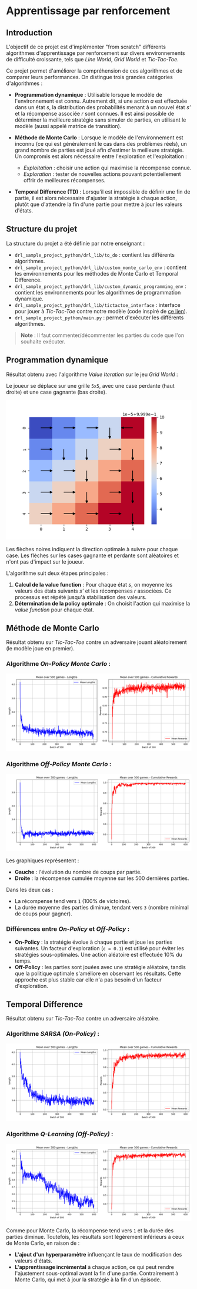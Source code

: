# Apprentissage par renforcement

## Introduction

L'objectif de ce projet est d'implémenter "from scratch" différents algorithmes d'apprentissage par renforcement sur divers environnements de difficulté croissante, tels que *Line World*, *Grid World* et *Tic-Tac-Toe*.

Ce projet permet d'améliorer la compréhension de ces algorithmes et de comparer leurs performances. On distingue trois grandes catégories d'algorithmes :

- **Programmation dynamique** : Utilisable lorsque le modèle de l'environnement est connu. Autrement dit, si une action *a* est effectuée dans un état *s*, la distribution des probabilités menant à un nouvel état *s'* et la récompense associée *r* sont connues. Il est ainsi possible de déterminer la meilleure stratégie sans simuler de parties, en utilisant le modèle (aussi appelé matrice de transition).

- **Méthode de Monte Carlo** : Lorsque le modèle de l'environnement est inconnu (ce qui est généralement le cas dans des problèmes réels), un grand nombre de parties est joué afin d'estimer la meilleure stratégie. Un compromis est alors nécessaire entre l'exploration et l'exploitation :

  - *Exploitation* : choisir une action qui maximise la récompense connue.
  - *Exploration* : tester de nouvelles actions pouvant potentiellement offrir de meilleures récompenses.

- **Temporal Difference (TD)** : Lorsqu'il est impossible de définir une fin de partie, il est alors nécessaire d'ajuster la stratégie à chaque action, plutôt que d'attendre la fin d'une partie pour mettre à jour les valeurs d'états.

## Structure du projet

La structure du projet a été définie par notre enseignant :

- `drl_sample_project_python/drl_lib/to_do` : contient les différents algorithmes.
- `drl_sample_project_python/drl_lib/custom_monte_carlo_env` : contient les environnements pour les méthodes de Monte Carlo et Temporal Difference.
- `drl_sample_project_python/drl_lib/custom_dynamic_programming_env` : contient les environnements pour les algorithmes de programmation dynamique.
- `drl_sample_project_python/drl_lib/tictactoe_interface` : interface pour jouer à *Tic-Tac-Toe* contre notre modèle (code inspiré de [ce lien](https://www.geeksforgeeks.org/tic-tac-toe-gui-in-python-using-pygame/)).
- `drl_sample_project_python/main.py` : permet d'exécuter les différents algorithmes.

> **Note** : Il faut commenter/décommenter les parties du code que l'on souhaite exécuter.

## Programmation dynamique

Résultat obtenu avec l'algorithme *Value Iteration* sur le jeu *Grid World* :

Le joueur se déplace sur une grille `5x5`, avec une case perdante (haut droite) et une case gagnante (bas droite).

![DPGridWorld](img/DPGridWorld.png)

Les flèches noires indiquent la direction optimale à suivre pour chaque case. Les flèches sur les cases gagnante et perdante sont aléatoires et n'ont pas d'impact sur le joueur.

L'algorithme suit deux étapes principales :

1. **Calcul de la value function** : Pour chaque état *s*, on moyenne les valeurs des états suivants *s'* et les récompenses *r* associées. Ce processus est répété jusqu'à stabilisation des valeurs.
2. **Détermination de la policy optimale** : On choisit l'action qui maximise la *value function* pour chaque état.

## Méthode de Monte Carlo

Résultat obtenu sur *Tic-Tac-Toe* contre un adversaire jouant aléatoirement (le modèle joue en premier).

### Algorithme *On-Policy Monte Carlo* :

![MTC-OnPolicy-TicTacToe](img/MTC-OnPolicy-TicTacToe.png)

### Algorithme *Off-Policy Monte Carlo* :

![MTC-OffPolicy-TicTacToe](img/MTC-OffPolicy-TicTacToe.png)

Les graphiques représentent :

- **Gauche** : l'évolution du nombre de coups par partie.
- **Droite** : la récompense cumulée moyenne sur les 500 dernières parties.

Dans les deux cas :
- La récompense tend vers `1` (100% de victoires).
- La durée moyenne des parties diminue, tendant vers `3` (nombre minimal de coups pour gagner).

### Différences entre *On-Policy* et *Off-Policy* :

- **On-Policy** : la stratégie évolue à chaque partie et joue les parties suivantes. Un facteur d'exploration (`ε = 0.1`) est utilisé pour éviter les stratégies sous-optimales. Une action aléatoire est effectuée 10% du temps.
- **Off-Policy** : les parties sont jouées avec une stratégie aléatoire, tandis que la politique optimale s'améliore en observant les résultats. Cette approche est plus stable car elle n'a pas besoin d'un facteur d'exploration.

## Temporal Difference

Résultat obtenu sur *Tic-Tac-Toe* contre un adversaire aléatoire.

### Algorithme *SARSA (On-Policy)* :

![TD-Sarsa-TicTacToe](img/TD-Sarsa-TicTacToe.png)

### Algorithme *Q-Learning (Off-Policy)* :

![TD-QLearning-TicTacToe](img/TD-QLearning-TicTacToe.png)

Comme pour Monte Carlo, la récompense tend vers `1` et la durée des parties diminue. Toutefois, les résultats sont légèrement inférieurs à ceux de Monte Carlo, en raison de :

- **L'ajout d'un hyperparamètre** influençant le taux de modification des valeurs d'états.
- **L'apprentissage incrémental** à chaque action, ce qui peut rendre l'ajustement sous-optimal avant la fin d'une partie. Contrairement à Monte Carlo, qui met à jour la stratégie à la fin d'un épisode.